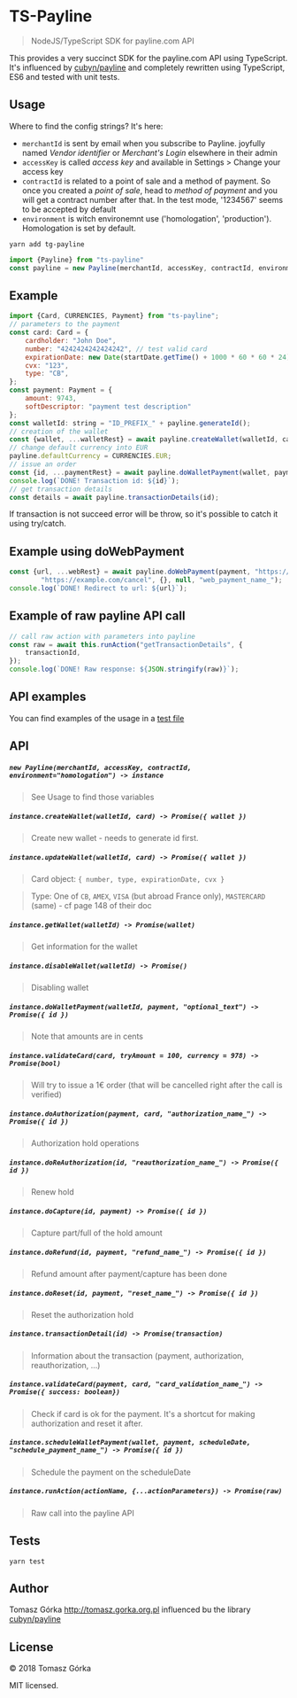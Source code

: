 # TS-Payline
> NodeJS/TypeScript SDK for payline.com API

This provides a very succinct SDK for the payline.com API using TypeScript. It's influenced by [cubyn/payline](cubyn/payline) and
completely rewritten using TypeScript, ES6 and tested with unit tests.

## Usage

Where to find the config strings? It's here:

- `merchantId` is sent by email when you subscribe to Payline. joyfully named _Vendor identifier_ or _Merchant's Login_ elsewhere in their admin
- `accessKey` is called _access key_ and available in Settings > Change your access key
- `contractId` is related to a point of sale and a method of payment. So once you created a _point of sale_, head to _method of payment_ and you will get a contract number after that. In the test mode, '1234567' seems to be accepted by default
- `environment` is witch environemnt use ('homologation', 'production'). Homologation is set by default.

```
yarn add tg-payline
```

``` javascript
import {Payline} from "ts-payline"
const payline = new Payline(merchantId, accessKey, contractId, environment)
```

## Example

``` javascript
import {Card, CURRENCIES, Payment} from "ts-payline";
// parameters to the payment
const card: Card = {
    cardholder: "John Doe",
    number: "4242424242424242", // test valid card
    expirationDate: new Date(startDate.getTime() + 1000 * 60 * 60 * 24), // experied in 1 day
    cvx: "123",
    type: "CB",
};
const payment: Payment = {
    amount: 9743,
    softDescriptor: "payment test description"
};
const walletId: string = "ID_PREFIX_" + payline.generateId();
// creation of the wallet
const {wallet, ...walletRest} = await payline.createWallet(walletId, card);
// change default currency into EUR
payline.defaultCurrency = CURRENCIES.EUR;
// issue an order
const {id, ...paymentRest} = await payline.doWalletPayment(wallet, payment, "payment_name_prefix_");
console.log(`DONE! Transaction id: ${id}`);
// get transaction details
const details = await payline.transactionDetails(id);
```

If transaction is not succeed error will be throw, so it's possible to catch it using try/catch.

## Example using doWebPayment

``` javascript
const {url, ...webRest} = await payline.doWebPayment(payment, "https://example.com/success", 
        "https://example.com/cancel", {}, null, "web_payment_name_");
console.log(`DONE! Redirect to url: ${url}`);
```

## Example of raw payline API call

``` javascript
// call raw action with parameters into payline
const raw = await this.runAction("getTransactionDetails", {
    transactionId,
});
console.log(`DONE! Raw response: ${JSON.stringify(raw)}`);
```

## API examples

You can find examples of the usage in a [test file](https://github.com/tgorka/payline/blob/master/src/payline.spec.ts)

## API

##### `new Payline(merchantId, accessKey, contractId, environment="homologation") -> instance`
> See Usage to find those variables

##### `instance.createWallet(walletId, card) -> Promise({ wallet })`
> Create new wallet - needs to generate id first.

##### `instance.updateWallet(walletId, card) -> Promise({ wallet })`
> Card object: `{ number, type, expirationDate, cvx }`

> Type: One of `CB`, `AMEX`, `VISA` (but abroad France only), `MASTERCARD` (same) - cf page 148 of their doc

##### `instance.getWallet(walletId) -> Promise(wallet)`
> Get information for the wallet

##### `instance.disableWallet(walletId) -> Promise()`
> Disabling wallet

##### `instance.doWalletPayment(walletId, payment, "optional_text") -> Promise({ id })`
> Note that amounts are in cents

##### `instance.validateCard(card, tryAmount = 100, currency = 978) -> Promise(bool)`
> Will try to issue a 1€ order (that will be cancelled right after the call is verified)

##### `instance.doAuthorization(payment, card, "authorization_name_") -> Promise({ id })`
> Authorization hold operations

##### `instance.doReAuthorization(id, "reauthorization_name_") -> Promise({ id })`
> Renew hold

##### `instance.doCapture(id, payment) -> Promise({ id })`
> Capture part/full of the hold amount

##### `instance.doRefund(id, payment, "refund_name_") -> Promise({ id })`
> Refund amount after payment/capture has been done

##### `instance.doReset(id, payment, "reset_name_") -> Promise({ id })`
> Reset the authorization hold

##### `instance.transactionDetail(id) -> Promise(transaction)`
> Information about the transaction (payment, authorization, reauthorization, ...)

##### `instance.validateCard(payment, card, "card_validation_name_") -> Promise({ success: boolean})`
> Check if card is ok for the payment. It's a shortcut for making authorization and reset it after.

##### `instance.scheduleWalletPayment(wallet, payment, scheduleDate, "schedule_payment_name_") -> Promise({ id })`
> Schedule the payment on the scheduleDate

##### `instance.runAction(actionName, {...actionParameters}) -> Promise(raw)`
> Raw call into the payline API

## Tests

```
yarn test
```

## Author
Tomasz Górka <http://tomasz.gorka.org.pl>
influenced bu the library [cubyn/payline](cubyn/payline)

## License
&copy; 2018 Tomasz Górka

MIT licensed.
